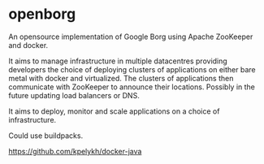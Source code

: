 openborg
========
An opensource implementation of Google Borg using Apache ZooKeeper and docker.

It aims to manage infrastructure in multiple datacentres providing developers the choice 
of deploying clusters of applications on either bare metal with docker and virtualized. 
The clusters of applications then communicate with ZooKeeper to announce their locations. 
Possibly in the future updating load balancers or DNS. 

It aims to deploy, monitor and scale applications on a choice of infrastructure.


Could use buildpacks.


https://github.com/kpelykh/docker-java
